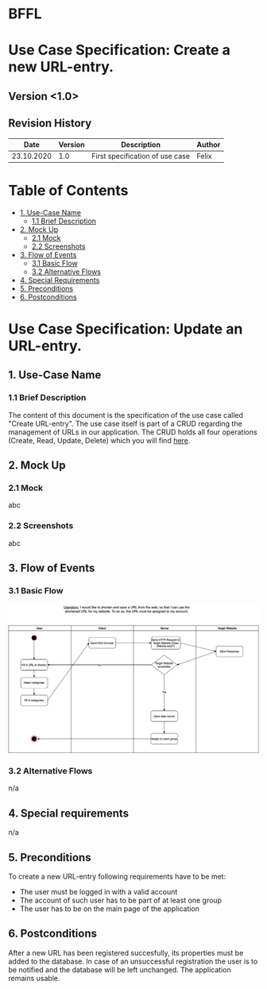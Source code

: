 # BFFL
# Use Case Specification: Create a new URL-entry.

## Version <1.0>

Revision History
----

|    Date    | Version | Description | Author |
|------------|---------|-------------|--------|
| 23.10.2020 |   1.0   |  First specification of use case   | Felix |

# Table of Contents

- [1. Use-Case Name](#1-Use-Case-Name)
  * [1.1 Brief Description](#11-Brief-Description)
- [2. Mock Up](#2-Mock-Up)
  * [2.1 Mock](#21-Mock)
  * [2.2 Screenshots](#22-Screenshots)
- [3. Flow of Events](#3-Flow-of-Events)
  * [3.1 Basic Flow](#31-Basic-Flow)
  * [3.2 Alternative Flows](#32-Alternative-Flows)
- [4. Special Requirements](#4-special-requirements)
- [5. Preconditions](#5-Preconditions)
- [6. Postconditions](#6-Postconditions)
  
# Use Case Specification: Update an URL-entry.
  
## 1. Use-Case Name  
### 1.1 Brief Description
The content of this document is the specification of the use case called "Create URL-entry". 
The use case itself is part of a CRUD regarding the management of URLs in our application. The CRUD holds all four operations (Create, Read, Update, Delete) which you will
find [here](../README.md).
 
 
## 2. Mock Up
### 2.1 Mock
abc
  
### 2.2 Screenshots
abc 
 
 
## 3. Flow of Events
### 3.1 Basic Flow
![Basic Flow](res/UC_Create_22Okt2020.png)
  
### 3.2 Alternative Flows
n/a
  
  
## 4. Special requirements
n/a

 
## 5. Preconditions
To create a new URL-entry following requirements have to be met:
- The user must be logged in with a valid account
- The account of such user has to be part of at least one group
- The user has to be on the main page of the application
  
  
## 6. Postconditions
After a new URL has been registered succesfully, its properties must be added to the database.
In case of an unsuccessful registration the user is to be notified and the database will be left unchanged. The application remains usable.
